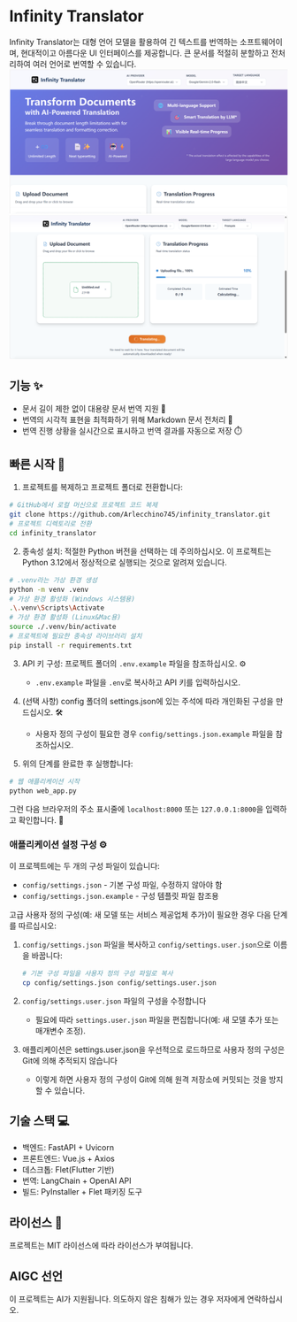 # Infinity Translator

Infinity Translator는 대형 언어 모델을 활용하여 긴 텍스트를 번역하는 소프트웨어이며, 현대적이고 아름다운 UI 인터페이스를 제공합니다. 큰 문서를 적절히 분할하고 전처리하여 여러 언어로 번역할 수 있습니다.
![image](https://github.com/Arlecchino745/infinity_translator/blob/main/docs/img/screenshot2.png)
![image](https://github.com/Arlecchino745/infinity_translator/blob/main/docs/img/screenshot.png)

## 기능 ✨

- 문서 길이 제한 없이 대용량 문서 번역 지원 📄
- 번역의 시각적 표현을 최적화하기 위해 Markdown 문서 전처리 🎨
- 번역 진행 상황을 실시간으로 표시하고 번역 결과를 자동으로 저장 ⏱️

## 빠른 시작 🚀

1. 프로젝트를 복제하고 프로젝트 폴더로 전환합니다:
```bash
# GitHub에서 로컬 머신으로 프로젝트 코드 복제
git clone https://github.com/Arlecchino745/infinity_translator.git
# 프로젝트 디렉토리로 전환
cd infinity_translator
```

2. 종속성 설치: 적절한 Python 버전을 선택하는 데 주의하십시오. 이 프로젝트는 Python 3.12에서 정상적으로 실행되는 것으로 알려져 있습니다.
```bash
# .venv라는 가상 환경 생성
python -m venv .venv
# 가상 환경 활성화 (Windows 시스템용)
.\.venv\Scripts\Activate
# 가상 환경 활성화 (Linux&Mac용)
source ./.venv/bin/activate
# 프로젝트에 필요한 종속성 라이브러리 설치
pip install -r requirements.txt
```

3. API 키 구성: 프로젝트 폴더의 `.env.example` 파일을 참조하십시오. ⚙️
   - `.env.example` 파일을 `.env`로 복사하고 API 키를 입력하십시오.

4. (선택 사항) config 폴더의 settings.json에 있는 주석에 따라 개인화된 구성을 만드십시오. 🛠️
   - 사용자 정의 구성이 필요한 경우 `config/settings.json.example` 파일을 참조하십시오.

5. 위의 단계를 완료한 후 실행합니다:
```bash
# 웹 애플리케이션 시작
python web_app.py
```
그런 다음 브라우저의 주소 표시줄에 `localhost:8000` 또는 `127.0.0.1:8000`을 입력하고 확인합니다. 🎉

### 애플리케이션 설정 구성 ⚙️

이 프로젝트에는 두 개의 구성 파일이 있습니다:
- `config/settings.json` - 기본 구성 파일, 수정하지 않아야 함
- `config/settings.json.example` - 구성 템플릿 파일 참조용

고급 사용자 정의 구성(예: 새 모델 또는 서비스 제공업체 추가)이 필요한 경우 다음 단계를 따르십시오:

1. `config/settings.json` 파일을 복사하고 `config/settings.user.json`으로 이름을 바꿉니다:
   ```bash
   # 기본 구성 파일을 사용자 정의 구성 파일로 복사
   cp config/settings.json config/settings.user.json
   ```

2. `config/settings.user.json` 파일의 구성을 수정합니다
   - 필요에 따라 `settings.user.json` 파일을 편집합니다(예: 새 모델 추가 또는 매개변수 조정).

3. 애플리케이션은 settings.user.json을 우선적으로 로드하므로 사용자 정의 구성은 Git에 의해 추적되지 않습니다
   - 이렇게 하면 사용자 정의 구성이 Git에 의해 원격 저장소에 커밋되는 것을 방지할 수 있습니다.

## 기술 스택 💻

- 백엔드: FastAPI + Uvicorn
- 프론트엔드: Vue.js + Axios
- 데스크톱: Flet(Flutter 기반)
- 번역: LangChain + OpenAI API
- 빌드: PyInstaller + Flet 패키징 도구

## 라이선스 📄

프로젝트는 MIT 라이선스에 따라 라이선스가 부여됩니다.

## AIGC 선언

이 프로젝트는 AI가 지원됩니다. 의도하지 않은 침해가 있는 경우 저자에게 연락하십시오.